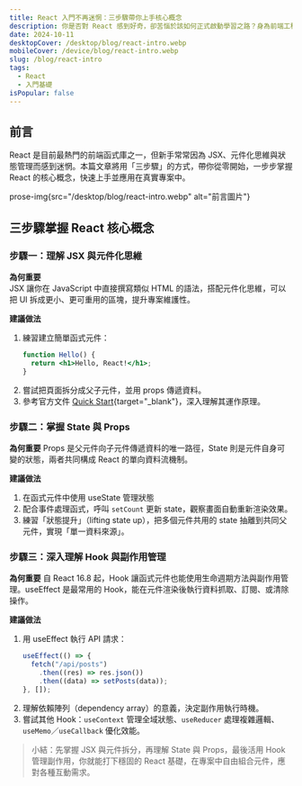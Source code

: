 ```yaml
---
title: React 入門不再迷惘：三步驟帶你上手核心概念
description: 你是否對 React 感到好奇，卻苦惱於該如何正式啟動學習之路？身為前端工程師兼職涯諮詢師，我常遇到同學問我：「React 到底該怎麼入門？」為了幫大家減少摸索的時間，我整理出三個循序漸進的關鍵步驟，帶你更輕鬆地掌握 React 核心概念，真正把理論應用在實際專案中。
date: 2024-10-11
desktopCover: /desktop/blog/react-intro.webp
mobileCover: /device/blog/react-intro.webp
slug: /blog/react-intro
tags:
  - React
  - 入門基礎
isPopular: false
---
```




## 前言

React 是目前最熱門的前端函式庫之一，但新手常常因為 JSX、元件化思維與狀態管理而感到迷惘。本篇文章將用「三步驟」的方式，帶你從零開始，一步步掌握 React 的核心概念，快速上手並應用在真實專案中。



prose-img{src="/desktop/blog/react-intro.webp" alt="前言圖片"}


## 三步驟掌握 React 核心概念



### 步驟一：理解 JSX 與元件化思維

**為何重要**  
JSX 讓你在 JavaScript 中直接撰寫類似 HTML 的語法，搭配元件化思維，可以把 UI 拆成更小、更可重用的區塊，提升專案維護性。

**建議做法**

1. 練習建立簡單函式元件：
   ```jsx
   function Hello() {
     return <h1>Hello, React!</h1>;
   }
   ```
2. 嘗試把頁面拆分成父子元件，並用 props 傳遞資料。
3. 參考官方文件 [Quick Start](https://react.dev/learn){target="\_blank"}，深入理解其運作原理。





### 步驟二：掌握 State 與 Props

**為何重要**
Props 是父元件向子元件傳遞資料的唯一路徑，State 則是元件自身可變的狀態，兩者共同構成 React 的單向資料流機制。

**建議做法**

1. 在函式元件中使用 useState 管理狀態
2. 配合事件處理函式，呼叫 `setCount` 更新 state，觀察畫面自動重新渲染效果。
3. 練習「狀態提升」（lifting state up），把多個元件共用的 state 抽離到共同父元件，實現「單一資料來源」。





### 步驟三：深入理解 Hook 與副作用管理

**為何重要**
自 React 16.8 起，Hook 讓函式元件也能使用生命週期方法與副作用管理。useEffect 是最常用的 Hook，能在元件渲染後執行資料抓取、訂閱、或清除操作。

**建議做法**

1. 用 useEffect 執行 API 請求：
   ```jsx
   useEffect(() => {
     fetch("/api/posts")
       .then((res) => res.json())
       .then((data) => setPosts(data));
   }, []);
   ```
2. 理解依賴陣列（dependency array）的意義，決定副作用執行時機。
3. 嘗試其他 Hook：`useContext` 管理全域狀態、`useReducer` 處理複雜邏輯、`useMemo`／`useCallback` 優化效能。



> 小結：先掌握 JSX 與元件拆分，再理解 State 與 Props，最後活用 Hook 管理副作用，你就能打下穩固的 React 基礎，在專案中自由組合元件，應對各種互動需求。
